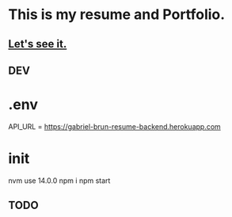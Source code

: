 # This is my resume and Portfolio.

## [Let's see it.](https://www.developpeur-react-nord.com/)

## DEV

# .env

API_URL = https://gabriel-brun-resume-backend.herokuapp.com

# init

nvm use 14.0.0
npm i
npm start


## TODO
